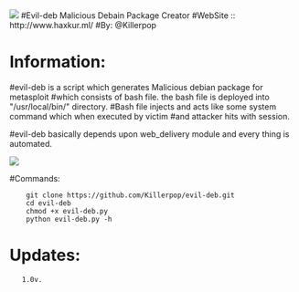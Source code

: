 <img src="http://2.bp.blogspot.com/-AEMFuusurAY/WmZzIWGkrmI/AAAAAAAAAnk/e2dyPk_bRfgjYhSOHufT4EsIerBZmHGIwCK4BGAYYCw/s326/sdcdc.png" />                                                             
#Evil-deb Malicious Debain Package Creator
#WebSite :: http://www.haxkur.ml/
#By: @Killerpop

##
# Information:

#evil-deb is a script which generates Malicious debian package for metasploit
#which consists of bash file. the bash file is deployed into "/usr/local/bin/" directory.
#Bash file injects and acts like some system command which when executed by victim
#and attacker hits with session.

#evil-deb basically depends upon web_delivery module and every thing is automated.


<img src="http://site-593999.mozfiles.com/files/593999/medium/kl.png" />

#Commands:

		git clone https://github.com/Killerpop/evil-deb.git
		cd evil-deb
		chmod +x evil-deb.py
		python evil-deb.py -h

# Updates: 
       1.0v.
   
